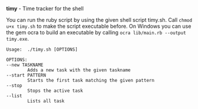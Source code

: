 **timy** - Time tracker for the shell

You can run the ruby script by using the given shell script timy.sh. Call `chmod u+x timy.sh` to make the script executable before. On Windows you can use the gem ocra to build an executable by calling `ocra lib/main.rb --output timy.exe`.

```shellscript
Usage:  ./timy.sh [OPTIONS]

OPTIONS:
--new TASKNAME
        Adds a new task with the given taskname
--start PATTERN
        Starts the first task matching the given pattern
--stop
        Stops the active task
--list
        Lists all task
```
